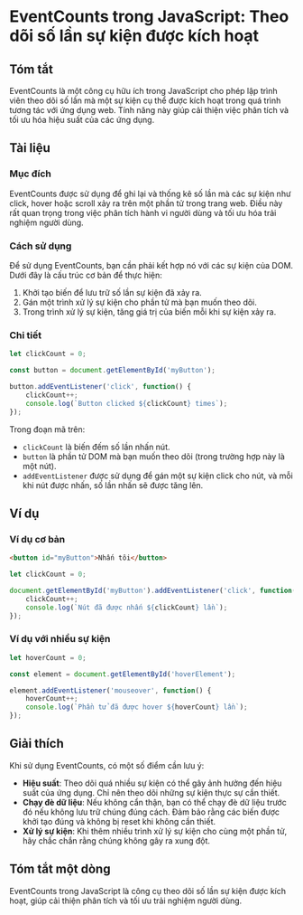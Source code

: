 <!--
Meta Description: # EventCounts trong JavaScript: Theo dõi số lần sự kiện được kích hoạt ## Tóm tắt EventCounts là một công cụ hữu ích trong JavaScript cho phép lập trì...
Meta Keywords: kiện, được, trong, lần, một
-->

# EventCounts trong JavaScript: Theo dõi số lần sự kiện được kích hoạt

## Tóm tắt
EventCounts là một công cụ hữu ích trong JavaScript cho phép lập trình viên theo dõi số lần mà một sự kiện cụ thể được kích hoạt trong quá trình tương tác với ứng dụng web. Tính năng này giúp cải thiện việc phân tích và tối ưu hóa hiệu suất của các ứng dụng.

## Tài liệu
### Mục đích
EventCounts được sử dụng để ghi lại và thống kê số lần mà các sự kiện như click, hover hoặc scroll xảy ra trên một phần tử trong trang web. Điều này rất quan trọng trong việc phân tích hành vi người dùng và tối ưu hóa trải nghiệm người dùng.

### Cách sử dụng
Để sử dụng EventCounts, bạn cần phải kết hợp nó với các sự kiện của DOM. Dưới đây là cấu trúc cơ bản để thực hiện:

1. Khởi tạo biến để lưu trữ số lần sự kiện đã xảy ra.
2. Gán một trình xử lý sự kiện cho phần tử mà bạn muốn theo dõi.
3. Trong trình xử lý sự kiện, tăng giá trị của biến mỗi khi sự kiện xảy ra.

### Chi tiết
```javascript
let clickCount = 0;

const button = document.getElementById('myButton');

button.addEventListener('click', function() {
    clickCount++;
    console.log(`Button clicked ${clickCount} times`);
});
```
Trong đoạn mã trên:
- `clickCount` là biến đếm số lần nhấn nút.
- `button` là phần tử DOM mà bạn muốn theo dõi (trong trường hợp này là một nút).
- `addEventListener` được sử dụng để gán một sự kiện click cho nút, và mỗi khi nút được nhấn, số lần nhấn sẽ được tăng lên.

## Ví dụ
### Ví dụ cơ bản
```html
<button id="myButton">Nhấn tôi</button>
```

```javascript
let clickCount = 0;

document.getElementById('myButton').addEventListener('click', function() {
    clickCount++;
    console.log(`Nút đã được nhấn ${clickCount} lần`);
});
```

### Ví dụ với nhiều sự kiện
```javascript
let hoverCount = 0;

const element = document.getElementById('hoverElement');

element.addEventListener('mouseover', function() {
    hoverCount++;
    console.log(`Phần tử đã được hover ${hoverCount} lần`);
});
```

## Giải thích
Khi sử dụng EventCounts, có một số điểm cần lưu ý:
- **Hiệu suất**: Theo dõi quá nhiều sự kiện có thể gây ảnh hưởng đến hiệu suất của ứng dụng. Chỉ nên theo dõi những sự kiện thực sự cần thiết.
- **Chạy đè dữ liệu**: Nếu không cẩn thận, bạn có thể chạy đè dữ liệu trước đó nếu không lưu trữ chúng đúng cách. Đảm bảo rằng các biến được khởi tạo đúng và không bị reset khi không cần thiết.
- **Xử lý sự kiện**: Khi thêm nhiều trình xử lý sự kiện cho cùng một phần tử, hãy chắc chắn rằng chúng không gây ra xung đột.

## Tóm tắt một dòng
EventCounts trong JavaScript là công cụ theo dõi số lần sự kiện được kích hoạt, giúp cải thiện phân tích và tối ưu trải nghiệm người dùng.